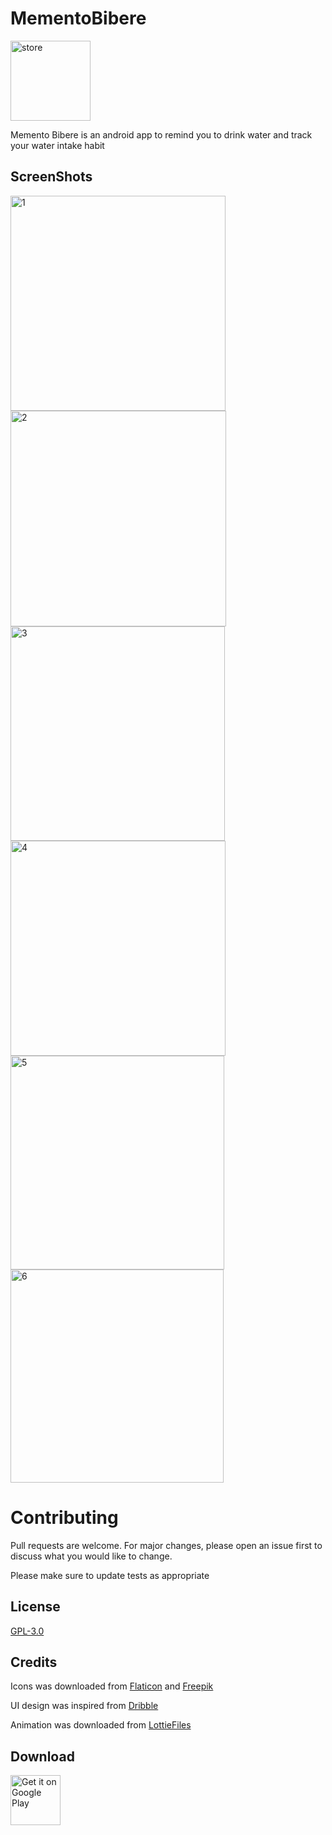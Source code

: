 # MementoBibere

<img width="128" height="128" alt="store" src="https://github.com/rMarduk87/MementoBibere/assets/30796324/79fa6d8a-3913-41ed-8486-b0c3166ed6b5">


Memento Bibere is an android app to remind you to drink water and track your water intake habit

## ScreenShots


<img width="344" alt="1" src="https://github.com/rMarduk87/MementoBibere/assets/30796324/30bf694d-d83f-4271-9dff-5e5e0413c13c"> <img width="345" alt="2" src="https://github.com/rMarduk87/MementoBibere/assets/30796324/0d3c6f93-b129-47f8-b89f-0ed82c223b03"> <img width="343" alt="3" src="https://github.com/rMarduk87/MementoBibere/assets/30796324/bd3db45a-5ea5-47e4-9474-1bba1af865ef">
<img width="344" alt="4" src="https://github.com/rMarduk87/MementoBibere/assets/30796324/65aaa0d1-3280-43dc-883f-a97523e7af19"> <img width="342" alt="5" src="https://github.com/rMarduk87/MementoBibere/assets/30796324/faf74f0d-5b44-45e3-87d8-650d4387b19e"> <img width="341" alt="6" src="https://github.com/rMarduk87/MementoBibere/assets/30796324/5d6bbbd6-a370-40dc-872d-e93fd2cd7406">

# Contributing
Pull requests are welcome. For major changes, please open an issue first to discuss what you would like to change.

Please make sure to update tests as appropriate

## License
[GPL-3.0](https://github.com/z3r0c00l-2k/AquaDroid/blob/master/LICENSE)

## Credits
Icons was downloaded from [Flaticon](https://www.flaticon.com) and [Freepik](https://www.freepik.com)

UI design was inspired from [Dribble](https://dribbble.com)

Animation was downloaded from [LottieFiles](https://lottiefiles.com)

## Download
[<img src="https://play.google.com/intl/en_us/badges/images/generic/en_badge_web_generic.png"
      alt="Get it on Google Play"
      height="80">](https://play.google.com/store/apps/details?id=rpt.tool.mementobibere)


